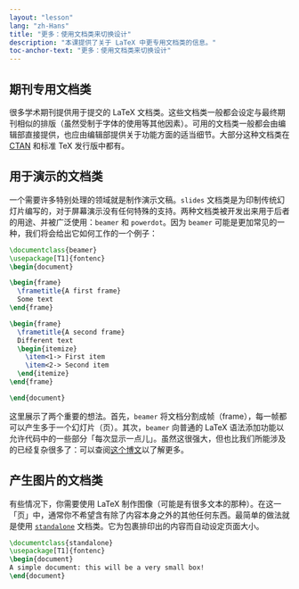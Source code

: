 ```yaml
---
layout: "lesson"
lang: "zh-Hans"
title: "更多：使用文档类来切换设计"
description: "本课提供了关于 LaTeX 中更专用文档类的信息。"
toc-anchor-text: "更多：使用文档类来切换设计"
---
```


## 期刊专用文档类

很多学术期刊提供用于提交的 LaTeX 文档类。这些文档类一般都会设定与最终期刊相似的排版（虽然受制于字体的使用等其他因素）。可用的文档类一般都会由编辑部直接提供，也应由编辑部提供关于功能方面的适当细节。大部分这种文档类在 [CTAN](https://ctan.org) 和标准 TeX 发行版中都有。

## 用于演示的文档类

一个需要许多特别处理的领域就是制作演示文稿。`slides` 文档类是为印制传统幻灯片编写的，对于屏幕演示没有任何特殊的支持。两种文档类被开发出来用于后者的用途、并被广泛使用：`beamer` 和 `powerdot`。因为 `beamer` 可能是更加常见的一种，我们将会给出它如何工作的一个例子：

```latex
\documentclass{beamer}
\usepackage[T1]{fontenc}
\begin{document}

\begin{frame}
  \frametitle{A first frame}
  Some text
\end{frame}

\begin{frame}
  \frametitle{A second frame}
  Different text
  \begin{itemize}
    \item<1-> First item
    \item<2-> Second item
  \end{itemize}
\end{frame}

\end{document}
```

这里展示了两个重要的想法。首先，`beamer` 将文档分割成帧（frame），每一帧都可以产生多于一个幻灯片（页）。其次，`beamer` 向普通的 LaTeX 语法添加功能以允许代码中的一些部分「每次显示一点儿」。虽然这很强大，但也比我们所能涉及的已经复杂很多了：可以查阅[这个博文](https://www.texdev.net/2014/01/17/the-beamer-slide-overlay-concept/)以了解更多。

## 产生图片的文档类

有些情况下，你需要使用 LaTeX 制作图像（可能是有很多文本的那种）。在这一「页」中，通常你不希望含有除了内容本身之外的其他任何东西。最简单的做法就是使用 [`standalone`](https://ctan.org/pkg/standalone) 文档类。它为包裹排印出的内容而自动设定页面大小。

```latex
\documentclass{standalone}
\usepackage[T1]{fontenc}
\begin{document}
A simple document: this will be a very small box!
\end{document}
```
